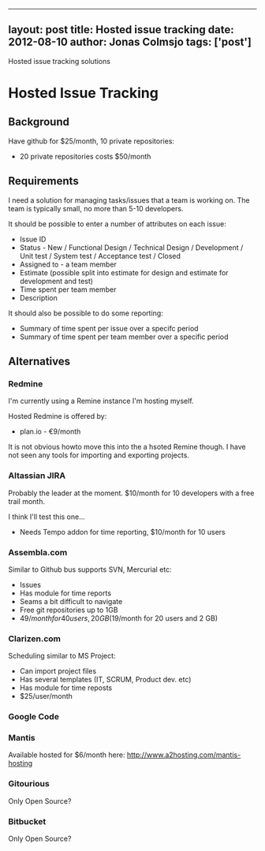 
---
layout: post
title: Hosted issue tracking
date: 2012-08-10
author: Jonas Colmsjo
tags: ['post']
---

Hosted issue tracking solutions





Hosted Issue Tracking
====================


Background
---------

Have github for $25/month, 10 private repositories:

  * 20 private repositories costs $50/month


Requirements
-----------

I need a solution for managing tasks/issues that a team is working on. The team is typically small,
no more than 5-10 developers. 

It should be possible to enter a number of attributes on each issue:

  * Issue ID
  * Status - New / Functional Design / Technical Design / Development / Unit test / System test / Acceptance test / Closed
  * Assigned to - a team member
  * Estimate (possible split into estimate for design and estimate for development and test)
  * Time spent per team member
  * Description


It should also be possible to do some reporting:

  * Summary of time spent per issue over a specifc period
  * Summary of time spent per team member over a specific period  



Alternatives
-----------


### Redmine 

I'm currently using a Remine instance I'm hosting myself. 

Hosted Redmine is offered by:
  * plan.io - €9/month

It is not obvious howto move this into the a hsoted Remine though. I have not seen any tools for importing and exporting projects.


### Altassian JIRA

Probably the leader at the moment. $10/month for 10 developers with a free trail month.

I think I'll test this one...

 * Needs Tempo addon for time reporting, $10/month for 10 users

### Assembla.com

Similar to Github bus supports SVN, Mercurial etc:

 * Issues
 * Has module for time reports
 * Seams a bit difficult to navigate
 * Free git repositories up to 1GB
 * $49/month for 40 users, 20GB ($19/month for 20 users and 2 GB)


### Clarizen.com

Scheduling similar to MS Project:

 * Can import project files
 * Has several templates (IT, SCRUM, Product dev. etc)
 * Has module for time reposts
 * $25/user/month


### Google Code




### Mantis

Available hosted for $6/month here: http://www.a2hosting.com/mantis-hosting


### Gitourious

Only Open Source?



### Bitbucket

Only Open Source?
